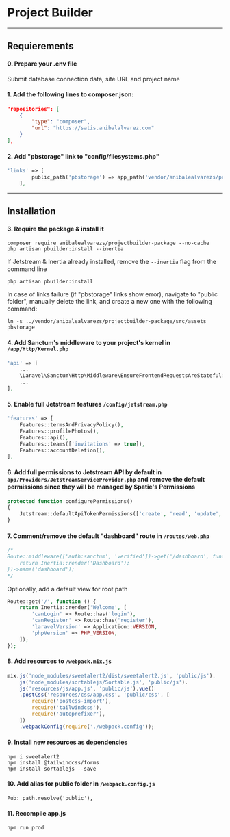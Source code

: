 # Project Builder

***

## Requierements

#### 0. Prepare your .env file
Submit database connection data, site URL and project name

#### 1. Add the following lines to composer.json:
```json
"repositories": [
    {
        "type": "composer",
        "url": "https://satis.anibalalvarez.com"
    }
],
```

#### 2. Add "pbstorage" link to "config/filesystems.php"
```php
'links' => [
        public_path('pbstorage') => app_path('vendor/anibalealvarezs/projectbuilder-package/src/assets'),
    ],
```

***

## Installation

#### 3. Require the package & install it
```shell
composer require anibalealvarezs/projectbuilder-package --no-cache
php artisan pbuilder:install --inertia
```
If Jetstream & Inertia already installed, remove the ```--inertia``` flag from the command line
```shell
php artisan pbuilder:install
```
In case of links failure (if "pbstorage" links show error), navigate to "public folder", manually delete the link, and create a new one with the following command:
```
ln -s ../vendor/anibalealvarezs/projectbuilder-package/src/assets pbstorage
```

#### 4. Add Sanctum's middleware to your project's kernel in ```/app/Http/Kernel.php```
```php
'api' => [
    ...
    \Laravel\Sanctum\Http\Middleware\EnsureFrontendRequestsAreStateful::class,
    ...
],
```

#### 5. Enable full Jetstream features ```/config/jetstream.php```
```php
'features' => [
    Features::termsAndPrivacyPolicy(),
    Features::profilePhotos(),
    Features::api(),
    Features::teams(['invitations' => true]),
    Features::accountDeletion(),
],
```

#### 6. Add full permissions to Jetstream API by default in ```app/Providers/JetstreamServiceProvider.php``` and remove the default permissions since they will be managed by Spatie's Permissions
```php
protected function configurePermissions()
{
    Jetstream::defaultApiTokenPermissions(['create', 'read', 'update', 'delete']);
}
```

#### 7. Comment/remove the default "dashboard" route in ```/routes/web.php```
```php
/*
Route::middleware(['auth:sanctum', 'verified'])->get('/dashboard', function () {
    return Inertia::render('Dashboard');
})->name('dashboard');
*/
```
Optionally, add a default view for root path
```php
Route::get('/', function () {
    return Inertia::render('Welcome', [
        'canLogin' => Route::has('login'),
        'canRegister' => Route::has('register'),
        'laravelVersion' => Application::VERSION,
        'phpVersion' => PHP_VERSION,
    ]);
});
```

#### 8. Add resources to ```/webpack.mix.js```
```javascript
mix.js('node_modules/sweetalert2/dist/sweetalert2.js', 'public/js').
    js('node_modules/sortablejs/Sortable.js', 'public/js').
    js('resources/js/app.js', 'public/js').vue()
    .postCss('resources/css/app.css', 'public/css', [
        require('postcss-import'),
        require('tailwindcss'),
        require('autoprefixer'),
    ])
    .webpackConfig(require('./webpack.config'));
```

#### 9. Install new resources as dependencies
```shell
npm i sweetalert2
npm install @tailwindcss/forms
npm install sortablejs --save
```

#### 10. Add alias for public folder in ```/webpack.config.js```
```
Pub: path.resolve('public'),
```

#### 11. Recompile app.js
```shell
npm run prod
```
